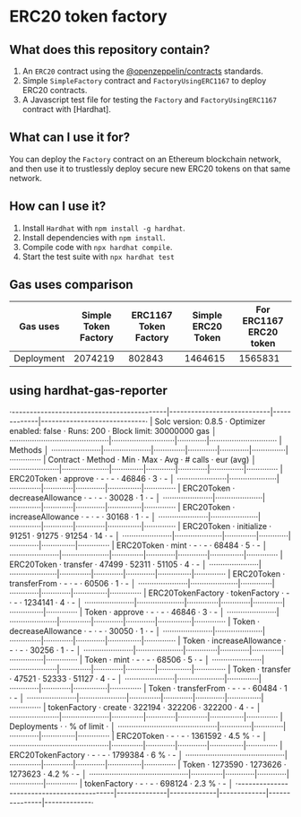 # ERC20 token factory 

## What does this repository contain?

1. An `ERC20` contract using the [@openzeppelin/contracts](https://github.com/OpenZeppelin/openzeppelin-contracts) standards.
2. Simple `SimpleFactory` contract and `FactoryUsingERC1167` to deploy ERC20  contracts.
3. A Javascript test file for testing the `Factory` and `FactoryUsingERC1167` contract with [Hardhat].

## What can I use it for?

You can deploy the `Factory` contract on an Ethereum blockchain network, and then use it to trustlessly deploy secure new ERC20 tokens on that same network.

## How can I use it?

1. Install `Hardhat` with `npm install -g hardhat`.
2. Install dependencies with `npm install`.
3. Compile code with `npx hardhat compile`.
4. Start the test suite with `npx hardhat test`

## Gas uses comparison 

| Gas uses   | Simple Token Factory  | ERC1167 Token Factory | Simple ERC20 Token | For ERC1167 ERC20 token |
|------------|-----------------------|-----------------------|--------------------|-------------------------|
| Deployment | 2074219               | 802843                | 1464615            | 1565831                 |


## using hardhat-gas-reporter
·-------------------------------------------|----------------------------|-------------|-----------------------------·
|            Solc version: 0.8.5            ·  Optimizer enabled: false  ·  Runs: 200  ·  Block limit: 30000000 gas  │
············································|····························|·············|······························
|  Methods                                                                                                           │
······················|·····················|··············|·············|·············|···············|··············
|  Contract           ·  Method             ·  Min         ·  Max        ·  Avg        ·  # calls      ·  eur (avg)  │
······················|·····················|··············|·············|·············|···············|··············
|  ERC20Token         ·  approve            ·           -  ·          -  ·      46846  ·            3  ·          -  │
······················|·····················|··············|·············|·············|···············|··············
|  ERC20Token         ·  decreaseAllowance  ·           -  ·          -  ·      30028  ·            1  ·          -  │
······················|·····················|··············|·············|·············|···············|··············
|  ERC20Token         ·  increaseAllowance  ·           -  ·          -  ·      30168  ·            1  ·          -  │
······················|·····················|··············|·············|·············|···············|··············
|  ERC20Token         ·  initialize         ·       91251  ·      91275  ·      91254  ·           14  ·          -  │
······················|·····················|··············|·············|·············|···············|··············
|  ERC20Token         ·  mint               ·           -  ·          -  ·      68484  ·            5  ·          -  │
······················|·····················|··············|·············|·············|···············|··············
|  ERC20Token         ·  transfer           ·       47499  ·      52311  ·      51105  ·            4  ·          -  │
······················|·····················|··············|·············|·············|···············|··············
|  ERC20Token         ·  transferFrom       ·           -  ·          -  ·      60506  ·            1  ·          -  │
······················|·····················|··············|·············|·············|···············|··············
|  ERC20TokenFactory  ·  tokenFactory       ·           -  ·          -  ·    1234141  ·            4  ·          -  │
······················|·····················|··············|·············|·············|···············|··············
|  Token              ·  approve            ·           -  ·          -  ·      46846  ·            3  ·          -  │
······················|·····················|··············|·············|·············|···············|··············
|  Token              ·  decreaseAllowance  ·           -  ·          -  ·      30050  ·            1  ·          -  │
······················|·····················|··············|·············|·············|···············|··············
|  Token              ·  increaseAllowance  ·           -  ·          -  ·      30256  ·            1  ·          -  │
······················|·····················|··············|·············|·············|···············|··············
|  Token              ·  mint               ·           -  ·          -  ·      68506  ·            5  ·          -  │
······················|·····················|··············|·············|·············|···············|··············
|  Token              ·  transfer           ·       47521  ·      52333  ·      51127  ·            4  ·          -  │
······················|·····················|··············|·············|·············|···············|··············
|  Token              ·  transferFrom       ·           -  ·          -  ·      60484  ·            1  ·          -  │
······················|·····················|··············|·············|·············|···············|··············
|  tokenFactory       ·  create             ·      322194  ·     322206  ·     322200  ·            4  ·          -  │
······················|·····················|··············|·············|·············|···············|··············
|  Deployments                              ·                                          ·  % of limit   ·             │
············································|··············|·············|·············|···············|··············
|  ERC20Token                               ·           -  ·          -  ·    1361592  ·        4.5 %  ·          -  │
············································|··············|·············|·············|···············|··············
|  ERC20TokenFactory                        ·           -  ·          -  ·    1799384  ·          6 %  ·          -  │
············································|··············|·············|·············|···············|··············
|  Token                                    ·     1273590  ·    1273626  ·    1273623  ·        4.2 %  ·          -  │
············································|··············|·············|·············|···············|··············
|  tokenFactory                             ·           -  ·          -  ·     698124  ·        2.3 %  ·          -  │
·-------------------------------------------|--------------|-------------|-------------|---------------|-------------·
```